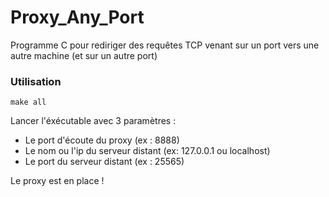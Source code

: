 # Proxy_Any_Port
Programme C pour rediriger des requêtes TCP venant sur un port vers une autre machine (et sur un autre port)

### Utilisation

```
make all
```

Lancer l'éxécutable avec 3 paramètres : 
* Le port d'écoute du proxy (ex : 8888)
* Le nom ou l'ip du serveur distant (ex: 127.0.0.1 ou localhost)
* Le port du serveur distant (ex : 25565)

Le proxy est en place ! 
